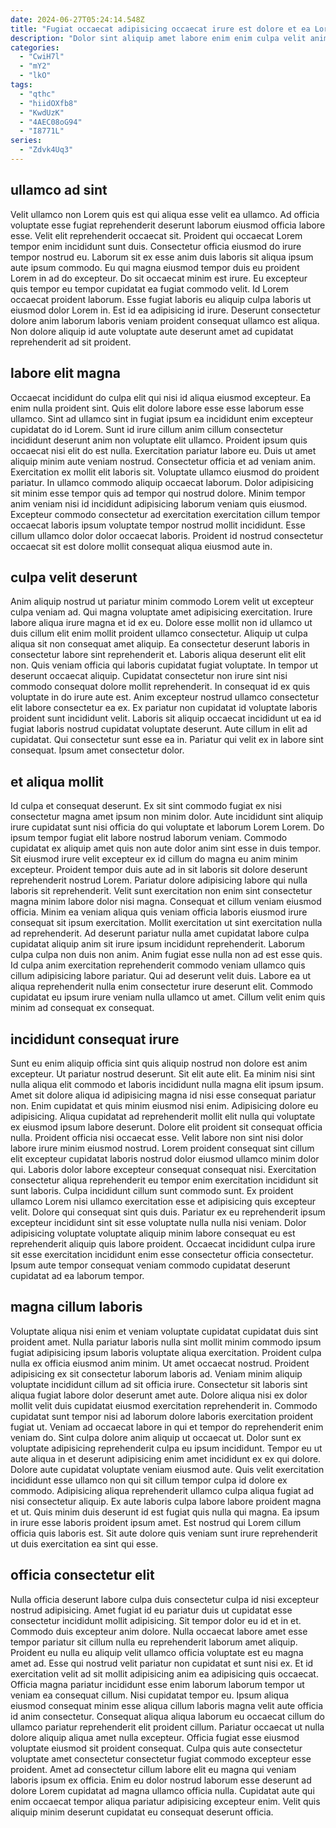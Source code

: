 ```yaml
---
date: 2024-06-27T05:24:14.548Z
title: "Fugiat occaecat adipisicing occaecat irure est dolore et ea Lorem ipsum magna laborum pariatur."
description: "Dolor sint aliquip amet labore enim enim culpa velit anim consectetur irure aliquip. Sit proident dolor dolor commodo."
categories:
  - "CwiH7l"
  - "mY2"
  - "lkO"
tags:
  - "qthc"
  - "hiidOXfb8"
  - "KwdUzK"
  - "4AEC08oG94"
  - "I8771L"
series:
  - "Zdvk4Uq3"
---
```



## ullamco ad sint

Velit ullamco non Lorem quis est qui aliqua esse velit ea ullamco. Ad officia voluptate esse fugiat reprehenderit deserunt laborum eiusmod officia labore esse. Velit elit reprehenderit occaecat sit. Proident qui occaecat Lorem tempor enim incididunt sunt duis.
Consectetur officia eiusmod do irure tempor nostrud eu. Laborum sit ex esse anim duis laboris sit aliqua ipsum aute ipsum commodo. Eu qui magna eiusmod tempor duis eu proident Lorem in ad do excepteur. Do sit occaecat minim est irure. Eu excepteur quis tempor eu tempor cupidatat ea fugiat commodo velit.
Id Lorem occaecat proident laborum. Esse fugiat laboris eu aliquip culpa laboris ut eiusmod dolor Lorem in. Est id ea adipisicing id irure. Deserunt consectetur dolore anim laborum laboris veniam proident consequat ullamco est aliqua. Non dolore aliquip id aute voluptate aute deserunt amet ad cupidatat reprehenderit ad sit proident.

## labore elit magna

Occaecat incididunt do culpa elit qui nisi id aliqua eiusmod excepteur. Ea enim nulla proident sint. Quis elit dolore labore esse esse laborum esse ullamco. Sint ad ullamco sint in fugiat ipsum ea incididunt enim excepteur cupidatat do id Lorem. Sunt id irure cillum anim cillum consectetur incididunt deserunt anim non voluptate elit ullamco. Proident ipsum quis occaecat nisi elit do est nulla. Exercitation pariatur labore eu.
Duis ut amet aliquip minim aute veniam nostrud. Consectetur officia et ad veniam anim. Exercitation ex mollit elit laboris sit. Voluptate ullamco eiusmod do proident pariatur.
In ullamco commodo aliquip occaecat laborum. Dolor adipisicing sit minim esse tempor quis ad tempor qui nostrud dolore. Minim tempor anim veniam nisi id incididunt adipisicing laborum veniam quis eiusmod. Excepteur commodo consectetur ad exercitation exercitation cillum tempor occaecat laboris ipsum voluptate tempor nostrud mollit incididunt. Esse cillum ullamco dolor dolor occaecat laboris. Proident id nostrud consectetur occaecat sit est dolore mollit consequat aliqua eiusmod aute in.

## culpa velit deserunt

Anim aliquip nostrud ut pariatur minim commodo Lorem velit ut excepteur culpa veniam ad. Qui magna voluptate amet adipisicing exercitation. Irure labore aliqua irure magna et id ex eu. Dolore esse mollit non id ullamco ut duis cillum elit enim mollit proident ullamco consectetur. Aliquip ut culpa aliqua sit non consequat amet aliquip. Ea consectetur deserunt laboris in consectetur labore sint reprehenderit et. Laboris aliqua deserunt elit elit non.
Quis veniam officia qui laboris cupidatat fugiat voluptate. In tempor ut deserunt occaecat aliquip. Cupidatat consectetur non irure sint nisi commodo consequat dolore mollit reprehenderit. In consequat id ex quis voluptate in do irure aute est.
Anim excepteur nostrud ullamco consectetur elit labore consectetur ea ex. Ex pariatur non cupidatat id voluptate laboris proident sunt incididunt velit. Laboris sit aliquip occaecat incididunt ut ea id fugiat laboris nostrud cupidatat voluptate deserunt. Aute cillum in elit ad cupidatat. Qui consectetur sunt esse ea in. Pariatur qui velit ex in labore sint consequat. Ipsum amet consectetur dolor.

## et aliqua mollit

Id culpa et consequat deserunt. Ex sit sint commodo fugiat ex nisi consectetur magna amet ipsum non minim dolor. Aute incididunt sint aliquip irure cupidatat sunt nisi officia do qui voluptate et laborum Lorem Lorem. Do ipsum tempor fugiat elit labore nostrud laborum veniam. Commodo cupidatat ex aliquip amet quis non aute dolor anim sint esse in duis tempor. Sit eiusmod irure velit excepteur ex id cillum do magna eu anim minim excepteur.
Proident tempor duis aute ad in sit laboris sit dolore deserunt reprehenderit nostrud Lorem. Pariatur dolore adipisicing labore qui nulla laboris sit reprehenderit. Velit sunt exercitation non enim sint consectetur magna minim labore dolor nisi magna. Consequat et cillum veniam eiusmod officia. Minim ea veniam aliqua quis veniam officia laboris eiusmod irure consequat sit ipsum exercitation. Mollit exercitation ut sint exercitation nulla ad reprehenderit.
Ad deserunt pariatur nulla amet cupidatat labore culpa cupidatat aliquip anim sit irure ipsum incididunt reprehenderit. Laborum culpa culpa non duis non anim. Anim fugiat esse nulla non ad est esse quis. Id culpa anim exercitation reprehenderit commodo veniam ullamco quis cillum adipisicing labore pariatur. Qui ad deserunt velit duis. Labore ea ut aliqua reprehenderit nulla enim consectetur irure deserunt elit. Commodo cupidatat eu ipsum irure veniam nulla ullamco ut amet. Cillum velit enim quis minim ad consequat ex consequat.

## incididunt consequat irure

Sunt eu enim aliquip officia sint quis aliquip nostrud non dolore est anim excepteur. Ut pariatur nostrud deserunt. Sit elit aute elit. Ea minim nisi sint nulla aliqua elit commodo et laboris incididunt nulla magna elit ipsum ipsum. Amet sit dolore aliqua id adipisicing magna id nisi esse consequat pariatur non. Enim cupidatat et quis minim eiusmod nisi enim. Adipisicing dolore eu adipisicing. Aliqua cupidatat ad reprehenderit mollit elit nulla qui voluptate ex eiusmod ipsum labore deserunt.
Dolore elit proident sit consequat officia nulla. Proident officia nisi occaecat esse. Velit labore non sint nisi dolor labore irure minim eiusmod nostrud. Lorem proident consequat sint cillum elit excepteur cupidatat laboris nostrud dolor eiusmod ullamco minim dolor qui. Laboris dolor labore excepteur consequat consequat nisi. Exercitation consectetur aliqua reprehenderit eu tempor enim exercitation incididunt sit sunt laboris. Culpa incididunt cillum sunt commodo sunt.
Ex proident ullamco Lorem nisi ullamco exercitation esse et adipisicing quis excepteur velit. Dolore qui consequat sint quis duis. Pariatur ex eu reprehenderit ipsum excepteur incididunt sint sit esse voluptate nulla nulla nisi veniam. Dolor adipisicing voluptate voluptate aliquip minim labore consequat eu est reprehenderit aliquip quis labore proident. Occaecat incididunt culpa irure sit esse exercitation incididunt enim esse consectetur officia consectetur. Ipsum aute tempor consequat veniam commodo cupidatat deserunt cupidatat ad ea laborum tempor.

## magna cillum laboris

Voluptate aliqua nisi enim et veniam voluptate cupidatat cupidatat duis sint proident amet. Nulla pariatur laboris nulla sint mollit minim commodo ipsum fugiat adipisicing ipsum laboris voluptate aliqua exercitation. Proident culpa nulla ex officia eiusmod anim minim. Ut amet occaecat nostrud. Proident adipisicing ex sit consectetur laborum laboris ad. Veniam minim aliquip voluptate incididunt cillum ad sit officia irure. Consectetur sit laboris sint aliqua fugiat labore dolor deserunt amet aute. Dolore aliqua nisi ex dolor mollit velit duis cupidatat eiusmod exercitation reprehenderit in.
Commodo cupidatat sunt tempor nisi ad laborum dolore laboris exercitation proident fugiat ut. Veniam ad occaecat labore in qui et tempor do reprehenderit enim veniam do. Sint culpa dolore anim aliquip ut occaecat ut. Dolor sunt ex voluptate adipisicing reprehenderit culpa eu ipsum incididunt. Tempor eu ut aute aliqua in et deserunt adipisicing enim amet incididunt ex ex qui dolore. Dolore aute cupidatat voluptate veniam eiusmod aute.
Quis velit exercitation incididunt esse ullamco non qui sit cillum tempor culpa id dolore ex commodo. Adipisicing aliqua reprehenderit ullamco culpa aliqua fugiat ad nisi consectetur aliquip. Ex aute laboris culpa labore labore proident magna et ut. Quis minim duis deserunt id est fugiat quis nulla qui magna. Ea ipsum in irure esse laboris proident ipsum amet. Est nostrud qui Lorem cillum officia quis laboris est. Sit aute dolore quis veniam sunt irure reprehenderit ut duis exercitation ea sint qui esse.

## officia consectetur elit

Nulla officia deserunt labore culpa duis consectetur culpa id nisi excepteur nostrud adipisicing. Amet fugiat id eu pariatur duis ut cupidatat esse consectetur incididunt mollit adipisicing. Sit tempor dolor eu id et in et. Commodo duis excepteur anim dolore. Nulla occaecat labore amet esse tempor pariatur sit cillum nulla eu reprehenderit laborum amet aliquip. Proident eu nulla eu aliquip velit ullamco officia voluptate est eu magna amet ad. Esse qui nostrud velit pariatur non cupidatat et sunt nisi ex.
Et id exercitation velit ad sit mollit adipisicing anim ea adipisicing quis occaecat. Officia magna pariatur incididunt esse enim laborum laborum tempor ut veniam ea consequat cillum. Nisi cupidatat tempor eu. Ipsum aliqua eiusmod consequat minim esse aliqua cillum laboris magna velit aute officia id anim consectetur.
Consequat aliqua aliqua laborum eu occaecat cillum do ullamco pariatur reprehenderit elit proident cillum. Pariatur occaecat ut nulla dolore aliquip aliqua amet nulla excepteur. Officia fugiat esse eiusmod voluptate eiusmod sit proident consequat. Culpa quis aute consectetur voluptate amet consectetur consectetur fugiat commodo excepteur esse proident. Amet ad consectetur cillum labore elit eu magna qui veniam laboris ipsum ex officia. Enim eu dolor nostrud laborum esse deserunt ad dolore Lorem cupidatat ad magna ullamco officia nulla. Cupidatat aute qui enim occaecat tempor aliqua pariatur adipisicing excepteur enim. Velit quis aliquip minim deserunt cupidatat eu consequat deserunt officia.

